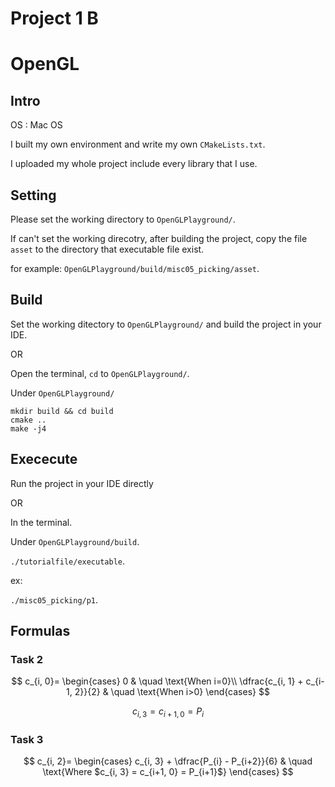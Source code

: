 # Project 1 B

# OpenGL

## Intro

OS : Mac OS

I built my own environment and write my own `CMakeLists.txt`.

I uploaded my whole project include every library that I use.

## Setting

Please set the working directory to `OpenGLPlayground/`.

If can't set the working direcotry, after building the project, copy the file `asset` to the directory that executable file exist.

for example:
`OpenGLPlayground/build/misc05_picking/asset`.

## Build

Set the working ditectory to `OpenGLPlayground/` and build the project in your IDE.

OR

Open the terminal, `cd` to `OpenGLPlayground/`.

Under `OpenGLPlayground/`

```
mkdir build && cd build
cmake ..
make -j4
```

## Exececute

Run the project in your IDE directly

OR

In the terminal.

Under `OpenGLPlayground/build`.

`./tutorialfile/executable`.

ex:

`./misc05_picking/p1`.

## Formulas

### Task 2

$$
c_{i, 0}=
\begin{cases}
0 & \quad \text{When i=0}\\ 
\dfrac{c_{i, 1} + c_{i-1, 2}}{2} & \quad \text{When i>0}
\end{cases}
$$

$$
c_{i,3} = c_{i+1,0} = P_i
$$

### Task 3

$$
c_{i, 2}=
\begin{cases}
c_{i, 3} + \dfrac{P_{i} - P_{i+2}}{6} & \quad \text{Where $c_{i, 3} = c_{i+1, 0} = P_{i+1}$}
\end{cases}
$$


